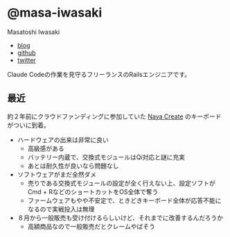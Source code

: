# @masa-iwasaki

Masatoshi Iwasaki

- [blog](https://mstshiwasaki.hatenablog.com)
- [github](https://github.com/masa-iwasaki)
- [twitter](https://twitter.com/masa_iwasaki)

Claude Codeの作業を見守るフリーランスのRailsエンジニアです。

## 最近

約２年前にクラウドファンディングに参加していた [Naya Create](https://naya.tech/en-jp) のキーボードがついに到着。

- ハードウェアの出来は非常に良い
  - 高級感がある
  - バッテリー内蔵で、交換式モジュールはQi対応と謎に充実
  - あとは耐久性が良いなら問題なし
- ソフトウェアがまだ全然ダメ
  - 売りである交換式モジュールの設定が全く行えない上、設定ソフトが Cmd + RなどのショートカットをOS全体で奪う
  - ファームウェアもやや不安定で、ときどきキーボード全体が応答不能になるので実戦投入は無理
- ８月から一般販売も受け付けるらしいけど、それまでに改善するんだろうか
  - 高額商品なので一般販売だとクレームやばそう
